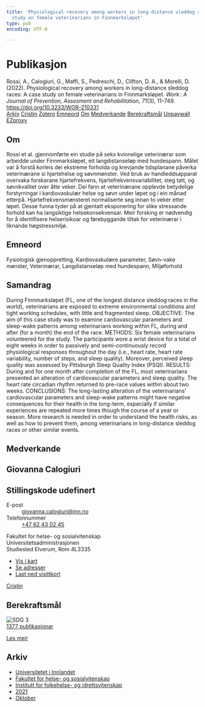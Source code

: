 ```yaml
---
title: 'Physiological recovery among workers in long-distance sleddog races: A case
  study on female veterinarians in Finnmarksløpet'
type: pub
encoding: UTF-8

---
```

<h1>Publikasjon</h1>
<article id="csl-bib-container-CIMYMQQX" class="csl-bib-container">
  <div class="csl-bib-body"> <div class="csl-entry">Rossi, A., Calogiuri, G., Maffi, S., Pedreschi, D., Clifton, D. A., &#38; Morelli, D. (2022). Physiological recovery among workers in long-distance sleddog races: A case study on female veterinarians in Finnmarksløpet. <i>Work : A Journal of Prevention, Assesment and Rehabilitation</i>, <i>71</i>(3), 11–749. <a href="https://doi.org/10.3233/WOR-210331">https://doi.org/10.3233/WOR-210331</a></div> </div>
  <div class="csl-bib-buttons">
    <a href="#taxonomy-article-CIMYMQQX" alt="archive" class="csl-bib-button">Arkiv</a>
    <a href="https://app.cristin.no/results/show.jsf?id=1946810" alt="Cristin" class="csl-bib-button">Cristin</a>
    <a href="http://zotero.org/groups/5881554/items/CIMYMQQX" alt="Zotero" class="csl-bib-button">Zotero</a>
    <a href="#keywords-article-CIMYMQQX" alt="keywords" class="csl-bib-button">Emneord</a>
    <a href="#about-article-CIMYMQQX" alt="about_pub" class="csl-bib-button">Om</a>
    <a href="#contributors-article-CIMYMQQX" alt="contributors" class="csl-bib-button">Medverkande</a>
    <a href="#sdg-article-CIMYMQQX" alt="sdg" class="csl-bib-button">Berekraftsmål</a>
    <a href="https://doi.org/10.3233/wor-210331" alt="Unpaywall" class="csl-bib-button">Unpaywall</a>
    <a href="https://doi.org/10.3233/wor-210331" alt="EZproxy" class="csl-bib-button">EZproxy</a>
  </div>
  <div id="csl-bib-meta-container-CIMYMQQX"></div>
</article>
<div id="csl-bib-meta-CIMYMQQX" class="csl-bib-meta">
  <article id="about-article-CIMYMQQX" class="about_pub-article">
    <h1>Om</h1>
    Rossi et al. gjennomførte ein studie på seks kvinnelige veterinærar som arbeidde under Finnmarksløpet, eit langdistanseløp med hundespann. Målet var å forstå korleis dei ekstreme forholda og krevjande tidsplanane påverka veterinærane si hjartehelse og søvnmønster. Ved bruk av handleddsapparat overvaka forskarane hjartefrekvens, hjartefrekvensvariabilitet, steg tatt, og søvnkvalitet over åtte veker. Dei fann at veterinærane opplevde betydelige forstyrringar i kardiovaskulær helse og søvn under løpet og i ein månad etterpå. Hjartefrekvensmønsteret normaliserte seg innan to veker etter løpet. Desse funna tyder på at gjentatt eksponering for slike stressande forhold kan ha langsiktige helsekonsekvensar. Meir forsking er nødvendig for å identifisere helserisikoar og førebyggande tiltak for veterinærar i liknande høgstressmiljø.
  </article>
  <article id="keywords-article-CIMYMQQX" class="keywords-article">
    <h1>Emneord</h1>
    Fysiologisk gjenoppretting, Kardiovaskulære parameter, Søvn-vake mønster, Veterinærar, Langdistanseløp med hundespann, Miljøforhold
  </article>
  <article id="abstract-article-CIMYMQQX" class="abstract-article">
    <h1>Samandrag</h1>
    During Finnmarksløpet (FL, one of the longest distance sleddog races in the world), veterinarians are exposed to extreme environmental conditions and tight working schedules, with little and fragmented sleep. OBJECTIVE: The aim of this case study was to examine cardiovascular parameters and sleep-wake patterns among veterinarians working within FL, during and after (for a month) the end of the race. METHODS: Six female veterinarians volunteered for the study. The participants wore a wrist device for a total of eight weeks in order to passively and semi-continuously record physiological responses throughout the day (i.e., heart rate, heart rate variability, number of steps, and sleep quality). Moreover, perceived sleep quality was assessed by Pittsburgh Sleep Quality Index (PSQI). RESULTS: During and for one month after completion of the FL, most veterinarians presented an alteration of cardiovascular parameters and sleep quality. The heart rate circadian rhythm returned to pre-race values within about two weeks. CONCLUSIONS: The long-lasting alteration of the veterinarians’ cardiovascular parameters and sleep-wake patterns might have negative consequences for their health in the long-term, especially if similar experiences are repeated more times though the course of a year or season. More research is needed in order to understand the health risks, as well as how to prevent them, among veterinarians in long-distance sleddog races or other similar events.
  </article>
  <article id="contributors-article-CIMYMQQX" class="contributors-article">
    <h1>Medverkande</h1>
    <div class="personas"> <div class="vrtx-hinn-person-card"> <div class="photo"> <i class="lar la-user-circle missing-person"></i> </div> <div class="info"> <hgroup><h1>Giovanna Calogiuri</h1> <h2>Stillingskode udefinert</h2> </hgroup><dl> <dt>E-post</dt> <dd> <a href="mailto:giovanna.calogiuri@inn.no">giovanna.calogiuri@inn.no</a> </dd> <dt>Telefonnummer</dt> <dd><a href="tel:+4762430245"> +47 62 43 02 45 </a></dd> </dl> <p> Fakultet for helse- og sosialvitenskap<br> Universitetsadministrasjonen<br> Studiested Elverum, Rom 4L3335 </p> <ul class="vrtx-hinn-links"> <li><a href="https://www.google.com/maps?q=60.88177,11.53669">Vis i kart</a></li> <li><a href="https://www.inn.no/finn-en-ansatt/giovanna-calogiuri.html#vrtx-hinn-addresses">Se adresser</a></li> <li><a href="https://www.inn.no/finn-en-ansatt/giovanna-calogiuri.html?vrtx=vcf">Last ned visittkort</a></li> </ul> </div> </div> <a href="https://app.cristin.no/persons/show.jsf?id=358086" alt="Cristin URL" class="personas-cristin">Cristin</a> </div>
  </article>
  <article id="sdg-article-CIMYMQQX" class="sdg-article">
    <h1>Berekraftsmål</h1>
    <div class="sdg-container"><div id="sdg3" class="sdg">
        <img src="{{< params subfolder >}}images/sdg/sdg03_nn.png" class="image" alt="SDG 3">
        <div class="sdg-overlay">
          <a href="{{< params subfolder >}}nn/archive/?sdg=3#archive" class="sdg-publication-count"><span>1377</span> publikasjonar</a>
          <p><a href="https://fn.no/om-fn/fns-baerekraftsmaal/god-helse-og-livskvalitet?lang=nno-NO" class="sdg-read-more">Les meir</a></p>
        </div>
      </div></div>
  </article>
  <article id="taxonomy-article-CIMYMQQX" class="taxonomy-article">
    <h1>Arkiv</h1>
    <ul>
      <li><a href="{{< params subfolder >}}nn/archive/?key=3DCRN523">Universitetet i Innlandet</a></li>
      <li><a href="{{< params subfolder >}}nn/archive/?key=IDKFS3MX">Fakultet for helse- og sosialvitenskap</a></li>
      <li><a href="{{< params subfolder >}}nn/archive/?key=FJXE3Z8X">Institutt for folkehelse- og idrettsvitenskap</a></li>
      <li><a href="{{< params subfolder >}}nn/archive/?key=HKMXV8PC">2021</a></li>
      <li><a href="{{< params subfolder >}}nn/archive/?key=KTDVUK9M">Oktober</a></li>
    </ul>
  </article>
</div>
